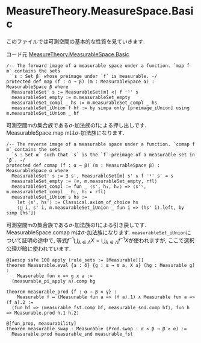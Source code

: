 MeasureTheory.MeasureSpace.Basic
============================================

このファイルでは可測空間の基本的な性質を見ていきます.

コード元
[MeasureTheory.MeasurableSpace.Basic](https://leanprover-community.github.io/mathlib4_docs/Mathlib/MeasureTheory/MeasurableSpace/Basic.html)

``` lean4
/-- The forward image of a measurable space under a function. `map f m` contains the sets
  `s : Set β` whose preimage under `f` is measurable. -/
protected def map (f : α → β) (m : MeasurableSpace α) : MeasurableSpace β where
  MeasurableSet' s := MeasurableSet[m] <| f ⁻¹' s
  measurableSet_empty := m.measurableSet_empty
  measurableSet_compl _ hs := m.measurableSet_compl _ hs
  measurableSet_iUnion f hf := by simpa only [preimage_iUnion] using m.measurableSet_iUnion _ hf
```
可測空間mの集合族である$\sigma$-加法族のfによる押し出しです. MeasurableSpace.map mは$\sigma$-加法族になります.

``` lean4
/-- The reverse image of a measurable space under a function. `comap f m` contains the sets
  `s : Set α` such that `s` is the `f`-preimage of a measurable set in `β`. -/
protected def comap (f : α → β) (m : MeasurableSpace β) : MeasurableSpace α where
  MeasurableSet' s := ∃ s', MeasurableSet[m] s' ∧ f ⁻¹' s' = s
  measurableSet_empty := ⟨∅, m.measurableSet_empty, rfl⟩
  measurableSet_compl := fun _ ⟨s', h₁, h₂⟩ => ⟨s'ᶜ, m.measurableSet_compl _ h₁, h₂ ▸ rfl⟩
  measurableSet_iUnion s hs :=
    let ⟨s', hs'⟩ := Classical.axiom_of_choice hs
    ⟨⋃ i, s' i, m.measurableSet_iUnion _ fun i => (hs' i).left, by simp [hs']⟩
```
可測空間mの集合族である$\sigma$-加法族のfによる引き戻しです. MeasurableSpace.comap mは$\sigma$-加法族になります. `measurableSet_iUnion`について証明の途中で, 等式$f^{-1} \bigcup_{\lambda \in \Lambda} X = \bigcup_{\lambda \in \Lambda} f^{-1} X$が使われますが, ここで選択公理が暗に使われています.

``` lean4
@[aesop safe 100 apply (rule_sets := [Measurable])]
theorem Measurable.eval {a : δ} {g : α → ∀ a, X a} (hg : Measurable g) :
    Measurable fun x => g x a :=
  (measurable_pi_apply a).comp hg
```

``` lean4
theorem measurable_prod {f : α → β × γ} :
    Measurable f ↔ (Measurable fun a => (f a).1) ∧ Measurable fun a => (f a).2 :=
  ⟨fun hf => ⟨measurable_fst.comp hf, measurable_snd.comp hf⟩, fun h => Measurable.prod h.1 h.2⟩

@[fun_prop, measurability]
theorem measurable_swap : Measurable (Prod.swap : α × β → β × α) :=
  Measurable.prod measurable_snd measurable_fst
```